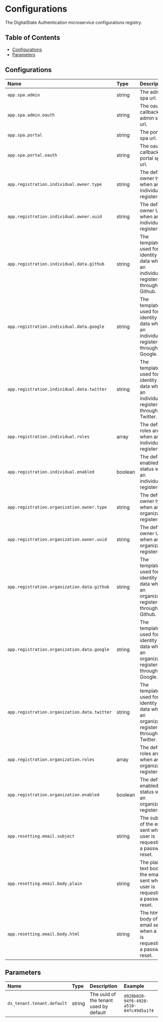 # Configurations

The DigitalState Authentication microservice configurations registry.

## Table of Contents

- [Configurations](#configurations)
- [Parameters](#parameters)

## Configurations

| Name | Type | Description | Example |
| :--- | :--- | :---------- | :------ |
| `app.spa.admin` | string | The admin spa url. | `http://admin.lab.ds` |
| `app.spa.admin.oauth` | string | The oauth callback admin spa url. | `http://admin.lab.ds/oauth` |
| `app.spa.portal` | string | The portal spa url. | `http://portal.lab.ds` |
| `app.spa.portal.oauth` | string | The oauth callback portal spa url. | `http://portal.lab.ds/oauth` |
| `app.registration.individual.owner.type` | string | The default owner type when an individual registers. | `BusinessUnit` |
| `app.registration.individual.owner.uuid` | string | The default owner UUID when an individual registers. | `a9d68bf7-5000-49fe-8b00-33dde235b327` |
| `app.registration.individual.data.github` | string | The template used for identity data when an individual registers through Github. | `{ "email": "%email%", "firstName": "%firstName%", "lastName": "%lastName%" }` |
| `app.registration.individual.data.google` | string | The template used for identity data when an individual registers through Google. | `{ "email": "%email%", "firstName": "%firstName%", "lastName": "%lastName%" }` |
| `app.registration.individual.data.twitter` | string | The template used for identity data when an individual registers through Twitter. | `{ "email": "%email%", "firstName": "%firstName%", "lastName": "%lastName%" }` |
| `app.registration.individual.roles` | array | The default roles array when an individual registers. | `['54d82fc6-8ce7-498e-832f-3598664a9d9d']` |
| `app.registration.individual.enabled` | boolean | The default enabled status when an individual registers. | `true` |
| `app.registration.organization.owner.type` | string | The default owner type when an organization registers. | `BusinessUnit` |
| `app.registration.organization.owner.uuid` | string | The default owner UUID when an organization registers. | `a9d68bf7-5000-49fe-8b00-33dde235b327` |
| `app.registration.organization.data.github` | string | The template used for identity data when an organization registers through Github. | `{ "email": "%email%", "firstName": "%firstName%", "lastName": "%lastName%" }` |
| `app.registration.organization.data.google` | string | The template used for identity data when an organization registers through Google. | `{ "email": "%email%", "firstName": "%firstName%", "lastName": "%lastName%" }` |
| `app.registration.organization.data.twitter` | string | The template used for identity data when an organization registers through Twitter. | `{ "email": "%email%", "firstName": "%firstName%", "lastName": "%lastName%" }` |
| `app.registration.organization.roles` | array | The default roles array when an organization registers. | `['777b96e7-e183-44f7-b7e4-dc0cb7591f74']` |
| `app.registration.organization.enabled` | boolean | The default enabled status when an organization registers. | `true` |
| `app.resetting.email.subject` | string | The subject of the email sent when a user is requesting a password reset. | `Password Reset` |
| `app.resetting.email.body.plain` | string | The plain text body of the email sent when a user is requesting a password reset. | `You have requested...` |
| `app.resetting.email.body.html` | string | The html body of the email sent when a user is requesting a password reset. | `<b>You have requested...</b>` |

## Parameters

| Name | Type | Description | Example |
| :--- | :--- | :---------- | :------ |
| `ds_tenant.tenant.default` | string | The uuid of the tenant used by default | `d928b020-94f6-4928-a510-04fc49d5a174` |

